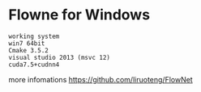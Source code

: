 # Flowne for Windows
~~~
working system
win7 64bit
Cmake 3.5.2
visual studio 2013 (msvc 12)  
cuda7.5+cudnn4
~~~
more infomations
https://github.com/liruoteng/FlowNet
